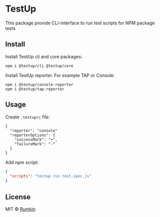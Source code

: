 # TestUp

This package provide CLI-interface to run test scripts for NPM package tests

## Install

Install TestUp cli and core packages:

```
npm i @testup/cli @testup/core
```

Install TestUp reporter. For example TAP or Console:

```
npm i @testup/console-reporter
npm i @testup/tap-reporter
```

## Usage

Create `.testuprc` file:
```
{
  "reporter": "console"
  "reporterOptions": {
    "successMark": "+",
    "failureMark": "-"
  }
}
```

Add npm script:
```json
{
  "scripts": "testup run test.spec.js"
}
```

## License

MIT © [Rumkin](https://rumk.in)
